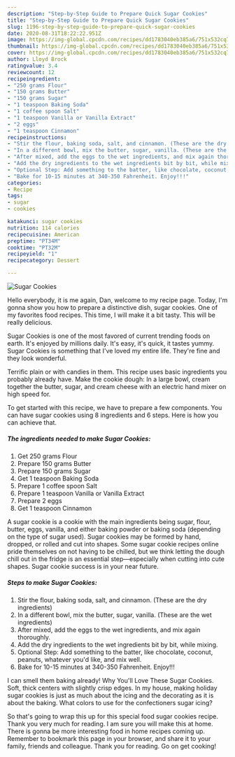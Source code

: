 ```yaml
---
description: "Step-by-Step Guide to Prepare Quick Sugar Cookies"
title: "Step-by-Step Guide to Prepare Quick Sugar Cookies"
slug: 1196-step-by-step-guide-to-prepare-quick-sugar-cookies
date: 2020-08-31T18:22:22.951Z
image: https://img-global.cpcdn.com/recipes/dd1783040eb385a6/751x532cq70/sugar-cookies-recipe-main-photo.jpg
thumbnail: https://img-global.cpcdn.com/recipes/dd1783040eb385a6/751x532cq70/sugar-cookies-recipe-main-photo.jpg
cover: https://img-global.cpcdn.com/recipes/dd1783040eb385a6/751x532cq70/sugar-cookies-recipe-main-photo.jpg
author: Lloyd Brock
ratingvalue: 3.4
reviewcount: 12
recipeingredient:
- "250 grams Flour"
- "150 grams Butter"
- "150 grams Sugar"
- "1 teaspoon Baking Soda"
- "1 coffee spoon Salt"
- "1 teaspoon Vanilla or Vanilla Extract"
- "2 eggs"
- "1 teaspoon Cinnamon"
recipeinstructions:
- "Stir the flour, baking soda, salt, and cinnamon. (These are the dry ingredients)"
- "In a different bowl, mix the butter, sugar, vanilla. (These are the wet ingredients)"
- "After mixed, add the eggs to the wet ingredients, and mix again thoroughly."
- "Add the dry ingredients to the wet ingredients bit by bit, while mixing."
- "Optional Step: Add something to the batter, like chocolate, coconut, peanuts, whatever you&#39;d like, and mix well."
- "Bake for 10-15 minutes at 340-350 Fahrenheit. Enjoy!!!"
categories:
- Recipe
tags:
- sugar
- cookies

katakunci: sugar cookies 
nutrition: 114 calories
recipecuisine: American
preptime: "PT34M"
cooktime: "PT32M"
recipeyield: "1"
recipecategory: Dessert

---
```



![Sugar Cookies](https://img-global.cpcdn.com/recipes/dd1783040eb385a6/751x532cq70/sugar-cookies-recipe-main-photo.jpg)

Hello everybody, it is me again, Dan, welcome to my recipe page. Today, I'm gonna show you how to prepare a distinctive dish, sugar cookies. One of my favorites food recipes. This time, I will make it a bit tasty. This will be really delicious.

Sugar Cookies is one of the most favored of current trending foods on earth. It's enjoyed by millions daily. It's easy, it's quick, it tastes yummy. Sugar Cookies is something that I've loved my entire life. They're fine and they look wonderful.

Terrific plain or with candies in them. This recipe uses basic ingredients you probably already have. Make the cookie dough: In a large bowl, cream together the butter, sugar, and cream cheese with an electric hand mixer on high speed for.


To get started with this recipe, we have to prepare a few components. You can have sugar cookies using 8 ingredients and 6 steps. Here is how you can achieve that.

<!--inarticleads1-->

##### The ingredients needed to make Sugar Cookies:

1. Get 250 grams Flour
1. Prepare 150 grams Butter
1. Prepare 150 grams Sugar
1. Get 1 teaspoon Baking Soda
1. Prepare 1 coffee spoon Salt
1. Prepare 1 teaspoon Vanilla or Vanilla Extract
1. Prepare 2 eggs
1. Get 1 teaspoon Cinnamon


A sugar cookie is a cookie with the main ingredients being sugar, flour, butter, eggs, vanilla, and either baking powder or baking soda (depending on the type of sugar used). Sugar cookies may be formed by hand, dropped, or rolled and cut into shapes. Some sugar cookie recipes online pride themselves on not having to be chilled, but we think letting the dough chill out in the fridge is an essential step—especially when cutting into cute shapes. Sugar cookie success is in your near future. 

<!--inarticleads2-->

##### Steps to make Sugar Cookies:

1. Stir the flour, baking soda, salt, and cinnamon. (These are the dry ingredients)
1. In a different bowl, mix the butter, sugar, vanilla. (These are the wet ingredients)
1. After mixed, add the eggs to the wet ingredients, and mix again thoroughly.
1. Add the dry ingredients to the wet ingredients bit by bit, while mixing.
1. Optional Step: Add something to the batter, like chocolate, coconut, peanuts, whatever you&#39;d like, and mix well.
1. Bake for 10-15 minutes at 340-350 Fahrenheit. Enjoy!!!


I can smell them baking already! Why You&#39;ll Love These Sugar Cookies. Soft, thick centers with slightly crisp edges. In my house, making holiday sugar cookies is just as much about the icing and the decorating as it is about the baking. What colors to use for the confectioners sugar icing? 

So that's going to wrap this up for this special food sugar cookies recipe. Thank you very much for reading. I am sure you will make this at home. There is gonna be more interesting food in home recipes coming up. Remember to bookmark this page in your browser, and share it to your family, friends and colleague. Thank you for reading. Go on get cooking!
